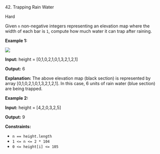 ﻿42\. Trapping Rain Water

Hard

Given `n` non-negative integers representing an elevation map where the width of each bar is `1`, compute how much water it can trap after raining.

**Example 1:**

![](https://assets.leetcode.com/uploads/2018/10/22/rainwatertrap.png)

**Input:** height = \[0,1,0,2,1,0,1,3,2,1,2,1\]

**Output:** 6

**Explanation:** The above elevation map (black section) is represented by array \[0,1,0,2,1,0,1,3,2,1,2,1\]. In this case, 6 units of rain water (blue section) are being trapped. 

**Example 2:**

**Input:** height = \[4,2,0,3,2,5\]

**Output:** 9 

**Constraints:**

*   `n == height.length`
*   `1 <= n <= 2 * 104`
*   `0 <= height[i] <= 105`